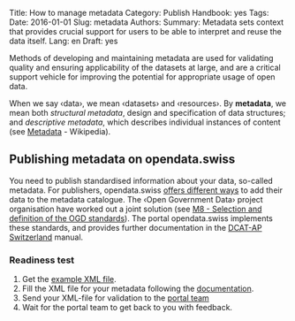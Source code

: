 Title: How to manage metadata
Category: Publish
Handbook: yes
Tags:
Date: 2016-01-01
Slug: metadata
Authors:
Summary: Metadata sets context that provides crucial support for users to be able to interpret and reuse the data itself.
Lang: en
Draft: yes


Methods of developing and maintaining metadata are used for validating quality and ensuring applicability of the datasets at large, and are a critical support vehicle for improving the potential for appropriate usage of open data.

When we say ‹data›, we mean ‹datasets› and ‹resources›. By **metadata**, we mean both *structural metadata*, design and specification of data structures; and *descriptive metadata*, which describes individual instances of content (see [Metadata](http://en.wikipedia.org/wiki/Metadata) - Wikipedia).

## Publishing metadata on opendata.swiss

You need to publish standardised information about your data, so-called metadata.  For publishers, opendata.swiss [offers different ways](/handbook/opendata-swiss) to add their data to the metadata catalogue. The ‹Open Government Data› project organisation have worked out a joint solution (see [M8 - Selection and definition of the OGD standards](/pages/library)). The portal opendata.swiss implements these standards, and provides further documentation in the [DCAT-AP Switzerland](http://dcat-ap-switzerland.readthedocs.org/en/latest/) manual.

### Readiness test

1. Get the [example XML file](https://github.com/ogdch/dcat-ap-docs/blob/master/ogdch_dcatap_import.rdf).
1. Fill the XML file for your metadata following the [documentation](http://dcat-ap-switzerland.readthedocs.org/en/latest/dcat-ap-format.htm[]()).
1. Send your XML-file for validation to the [portal team](mailto:opendata@bar.admin.ch)
1. Wait for the portal team to get back to you with feedback.
